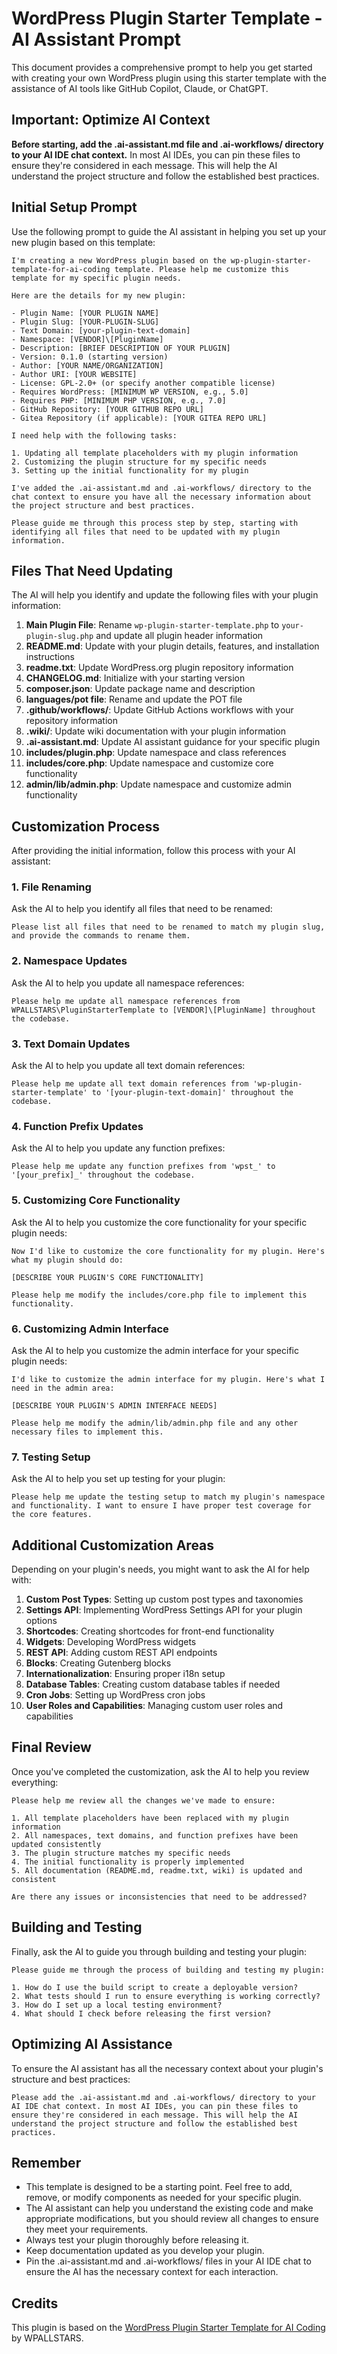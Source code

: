 # WordPress Plugin Starter Template - AI Assistant Prompt

This document provides a comprehensive prompt to help you get started with creating your own WordPress plugin using this starter template with the assistance of AI tools like GitHub Copilot, Claude, or ChatGPT.

## Important: Optimize AI Context

**Before starting, add the .ai-assistant.md file and .ai-workflows/ directory to your AI IDE chat context.** In most AI IDEs, you can pin these files to ensure they're considered in each message. This will help the AI understand the project structure and follow the established best practices.

## Initial Setup Prompt

Use the following prompt to guide the AI assistant in helping you set up your new plugin based on this template:

```
I'm creating a new WordPress plugin based on the wp-plugin-starter-template-for-ai-coding template. Please help me customize this template for my specific plugin needs.

Here are the details for my new plugin:

- Plugin Name: [YOUR PLUGIN NAME]
- Plugin Slug: [YOUR-PLUGIN-SLUG]
- Text Domain: [your-plugin-text-domain]
- Namespace: [VENDOR]\[PluginName]
- Description: [BRIEF DESCRIPTION OF YOUR PLUGIN]
- Version: 0.1.0 (starting version)
- Author: [YOUR NAME/ORGANIZATION]
- Author URI: [YOUR WEBSITE]
- License: GPL-2.0+ (or specify another compatible license)
- Requires WordPress: [MINIMUM WP VERSION, e.g., 5.0]
- Requires PHP: [MINIMUM PHP VERSION, e.g., 7.0]
- GitHub Repository: [YOUR GITHUB REPO URL]
- Gitea Repository (if applicable): [YOUR GITEA REPO URL]

I need help with the following tasks:

1. Updating all template placeholders with my plugin information
2. Customizing the plugin structure for my specific needs
3. Setting up the initial functionality for my plugin

I've added the .ai-assistant.md and .ai-workflows/ directory to the chat context to ensure you have all the necessary information about the project structure and best practices.

Please guide me through this process step by step, starting with identifying all files that need to be updated with my plugin information.
```

## Files That Need Updating

The AI will help you identify and update the following files with your plugin information:

1. **Main Plugin File**: Rename `wp-plugin-starter-template.php` to `your-plugin-slug.php` and update all plugin header information
2. **README.md**: Update with your plugin details, features, and installation instructions
3. **readme.txt**: Update WordPress.org plugin repository information
4. **CHANGELOG.md**: Initialize with your starting version
5. **composer.json**: Update package name and description
6. **languages/pot file**: Rename and update the POT file
7. **.github/workflows/**: Update GitHub Actions workflows with your repository information
8. **.wiki/**: Update wiki documentation with your plugin information
9. **.ai-assistant.md**: Update AI assistant guidance for your specific plugin
10. **includes/plugin.php**: Update namespace and class references
11. **includes/core.php**: Update namespace and customize core functionality
12. **admin/lib/admin.php**: Update namespace and customize admin functionality

## Customization Process

After providing the initial information, follow this process with your AI assistant:

### 1. File Renaming

Ask the AI to help you identify all files that need to be renamed:

```
Please list all files that need to be renamed to match my plugin slug, and provide the commands to rename them.
```

### 2. Namespace Updates

Ask the AI to help you update all namespace references:

```
Please help me update all namespace references from WPALLSTARS\PluginStarterTemplate to [VENDOR]\[PluginName] throughout the codebase.
```

### 3. Text Domain Updates

Ask the AI to help you update all text domain references:

```
Please help me update all text domain references from 'wp-plugin-starter-template' to '[your-plugin-text-domain]' throughout the codebase.
```

### 4. Function Prefix Updates

Ask the AI to help you update any function prefixes:

```
Please help me update any function prefixes from 'wpst_' to '[your_prefix]_' throughout the codebase.
```

### 5. Customizing Core Functionality

Ask the AI to help you customize the core functionality for your specific plugin needs:

```
Now I'd like to customize the core functionality for my plugin. Here's what my plugin should do:

[DESCRIBE YOUR PLUGIN'S CORE FUNCTIONALITY]

Please help me modify the includes/core.php file to implement this functionality.
```

### 6. Customizing Admin Interface

Ask the AI to help you customize the admin interface for your specific plugin needs:

```
I'd like to customize the admin interface for my plugin. Here's what I need in the admin area:

[DESCRIBE YOUR PLUGIN'S ADMIN INTERFACE NEEDS]

Please help me modify the admin/lib/admin.php file and any other necessary files to implement this.
```

### 7. Testing Setup

Ask the AI to help you set up testing for your plugin:

```
Please help me update the testing setup to match my plugin's namespace and functionality. I want to ensure I have proper test coverage for the core features.
```

## Additional Customization Areas

Depending on your plugin's needs, you might want to ask the AI for help with:

1. **Custom Post Types**: Setting up custom post types and taxonomies
2. **Settings API**: Implementing WordPress Settings API for your plugin options
3. **Shortcodes**: Creating shortcodes for front-end functionality
4. **Widgets**: Developing WordPress widgets
5. **REST API**: Adding custom REST API endpoints
6. **Blocks**: Creating Gutenberg blocks
7. **Internationalization**: Ensuring proper i18n setup
8. **Database Tables**: Creating custom database tables if needed
9. **Cron Jobs**: Setting up WordPress cron jobs
10. **User Roles and Capabilities**: Managing custom user roles and capabilities

## Final Review

Once you've completed the customization, ask the AI to help you review everything:

```
Please help me review all the changes we've made to ensure:

1. All template placeholders have been replaced with my plugin information
2. All namespaces, text domains, and function prefixes have been updated consistently
3. The plugin structure matches my specific needs
4. The initial functionality is properly implemented
5. All documentation (README.md, readme.txt, wiki) is updated and consistent

Are there any issues or inconsistencies that need to be addressed?
```

## Building and Testing

Finally, ask the AI to guide you through building and testing your plugin:

```
Please guide me through the process of building and testing my plugin:

1. How do I use the build script to create a deployable version?
2. What tests should I run to ensure everything is working correctly?
3. How do I set up a local testing environment?
4. What should I check before releasing the first version?
```

## Optimizing AI Assistance

To ensure the AI assistant has all the necessary context about your plugin's structure and best practices:

```
Please add the .ai-assistant.md and .ai-workflows/ directory to your AI IDE chat context. In most AI IDEs, you can pin these files to ensure they're considered in each message. This will help the AI understand the project structure and follow the established best practices.
```

## Remember

- This template is designed to be a starting point. Feel free to add, remove, or modify components as needed for your specific plugin.
- The AI assistant can help you understand the existing code and make appropriate modifications, but you should review all changes to ensure they meet your requirements.
- Always test your plugin thoroughly before releasing it.
- Keep documentation updated as you develop your plugin.
- Pin the .ai-assistant.md and .ai-workflows/ files in your AI IDE chat to ensure the AI has the necessary context for each interaction.

## Credits

This plugin is based on the [WordPress Plugin Starter Template for AI Coding](https://github.com/wpallstars/wp-plugin-starter-template-for-ai-coding) by WPALLSTARS.

